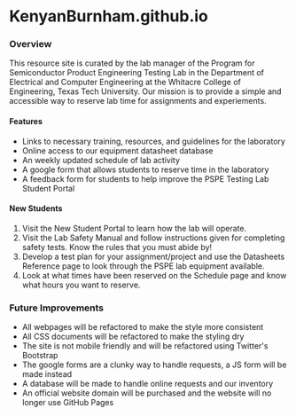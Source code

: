 # KenyanBurnham.github.io

### Overview
This resource site is curated by the lab manager of the Program for Semiconductor Product Engineering Testing Lab in the Department of Electrical and Computer Engineering at the Whitacre College of Engineering, Texas Tech University.
Our mission is to provide a simple and accessible way to reserve lab time for assignments and experiements.

#### Features
- Links to necessary training, resources, and guidelines for the laboratory
- Online access to our equipment datasheet database
- An weekly updated schedule of lab activity
- A google form that allows students to reserve time in the laboratory
- A feedback form for students to help improve the PSPE Testing Lab Student Portal

#### New Students

1. Visit the New Student Portal to learn how the lab will operate.
2. Visit the Lab Safety Manual and follow instructions given for completing safety tests. Know the rules that you must abide by!
3. Develop a test plan for your assignment/project and use the Datasheets Reference page to look through the PSPE lab equipment available.
4. Look at what times have been reserved on the Schedule page and know what hours you want to reserve.

### Future Improvements
- All webpages will be refactored to make the style more consistent
- All CSS documents will be refactored to make the styling dry
- The site is not mobile friendly and will be refactored using Twitter's Bootstrap
- The google forms are a clunky way to handle requests, a JS form will be made instead
- A database will be made to handle online requests and our inventory
- An official website domain will be purchased and the website will no longer use GitHub Pages
